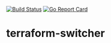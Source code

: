 [![Build Status](https://travis-ci.org/warren-veerasingam/terraform-switcher.svg?branch=master)](https://travis-ci.org/warren-veerasingam/terraform-switcher)
[![Go Report Card](https://goreportcard.com/badge/github.com/warren-veerasingam/terraform-switcher)](https://goreportcard.com/report/github.com/warren-veerasingam/terraform-switcher)

# terraform-switcher


